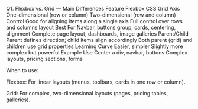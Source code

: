 Q1. Flexbox vs. Grid — Main Differences
    Feature	 Flexbox	 CSS Grid
Axis	One-dimensional (row or column)	Two-dimensional (row and column)
Control	Good for aligning items along a single axis	Full control over rows and columns layout
Best For	Navbar, buttons group, cards, centering, alignment	Complete page layout, dashboards, image galleries
Parent/Child	Parent defines direction; child items align accordingly	Both parent (grid) and children use grid properties
Learning Curve	Easier, simpler	Slightly more complex but powerful
Example Use	Center a div, navbar, buttons	Complex layouts, pricing sections, forms

 When to use:

Flexbox: For linear layouts (menus, toolbars, cards in one row or column).

Grid: For complex, two-dimensional layouts (pages, pricing tables, galleries).